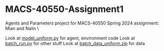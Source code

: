 # MACS-40550-Assignment1
Agents and Parameters project for MACS-40550 Spring 2024 assignment: Mian and Nalin \

Look at [model_uniform.py](mesa_w_perception/model_uniform.py) for agent, environment code 
Look at [batch_run.py](mesa_w_perception/batch_run.py) for other stuff 
Look at [batch_data_uniform.zip](mesa_w_perception/batch_data_uniform.zip) for data 
